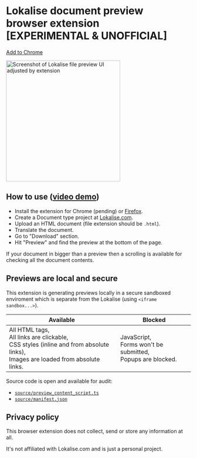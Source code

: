 <p align="center" style="text-align: center">
<h1>Lokalise document preview<br/> browser extension<br/> [EXPERIMENTAL & UNOFFICIAL]</h1>

[Add to Chrome](https://chrome.google.com/webstore/detail/lokalise-document-preview/egnkinnacilaeckhljnbkaeahioacgba)

<a href="https://youtu.be/F-BfvoxQGQ4" target="_blank" rel="noopener noreferrer">
<img src="https://github.com/terales/lokalise-html-document-preview/blob/master/media/preview.png?raw=true"
		height="329px" width="311px" alt="Screenshot of Lokalise file preview UI adjusted by extension" /> 
</p>
</a>

## How to use ([video demo](https://youtu.be/F-BfvoxQGQ4))

- Install the extension for Chrome (pending) or [Firefox](https://addons.mozilla.org/en-US/firefox/addon/lokalise-document-preview/).
- Create a Document type project at [Lokalise.com](https://lokalise.com/).
- Upload an HTML document (file extension should be `.html`).
- Translate the document.
- Go to "Download" section.
- Hit "Preview" and find the preview at the bottom of the page.

If your document in bigger than a preview then a scrolling is available for checking all the document contents.

## Previews are local and secure

This extension is generating previews locally in a secure sandboxed enviroment which is separate from the Lokalise
(using `<iframe sandbox...>`).

| Available                                                                                                                                     | Blocked                                             |
|-----------------------------------------------------------------------------------------------------------------------------------------------|-----------------------------------------------------|
| All HTML tags,<br> All links are clickable,<br> CSS styles (inline and from absolute links),<br> Images are loaded from absolute links. | JavaScript,<br> Forms won't be submitted,<br> Popups are blocked. |

Source code is open and available for audit:
- [`source/preview_content_script.ts`](source/preview_content_script.ts)
- [`source/manifest.json`](source/manifest.json)

## Privacy policy

This browser extension does not collect, send or store any information at all.<br/>

It's not affiliated with Lokalise.com and is just a personal project.
